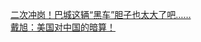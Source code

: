   
[二次冲岗！巴城这辆“黑车”胆子也太大了吧……](http://www.dianyue.me/archives/930/gt4iaux4treres3q/)  
[戴旭：美国对中国的暗算！](http://www.dianyue.me/archives/373/0x7dsubsjc5o2p0o/)